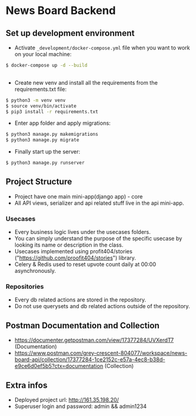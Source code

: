 # News Board Backend


## Set up development environment
- Activate ```_development/docker-compose.yml``` file when you want to work on your local machine:
```bash
$ docker-compose up -d --build 
 
```
- Create new venv and install all the requirements from the requirements.txt file:
```bash
$ python3 -m venv venv 
$ source venv/bin/activate 
$ pip3 install -r requirements.txt

```
- Enter app folder and apply migrations:
```bash
$ python3 manage.py makemigrations 
$ python3 manage.py migrate 

```
- Finally start up the server:
```bash
$ python3 manage.py runserver 

```

## Project Structure
- Project have one main mini-app(django app) - core
- All API views, serializer and api related stuff live in the api mini-app.

### Usecases
- Every business logic lives under the usecases folders.
- You can simply understand the purpose of the specific usecase by looking its name or description in the class.
- Usecases implemented using profit404/stories ("https://github.com/proofit404/stories") library.
- Celery & Redis used to reset upvote count daily at 00:00 asynchronously.

### Repositories
- Every db related actions are stored in the repository. 
- Do not use querysets and db related actions outside of the repository.

## Postman Documentation and Collection
- https://documenter.getpostman.com/view/17377284/UVXerdT7 (Documentation)
- https://www.postman.com/grey-crescent-804077/workspace/news-board-api/collection/17377284-1ce2152c-e57a-4ec8-b38d-e9ce6d0ef5b5?ctx=documentation (Collection)

## Extra infos
- Deployed project url: http://161.35.198.20/
- Superuser login and password: admin && admin1234


